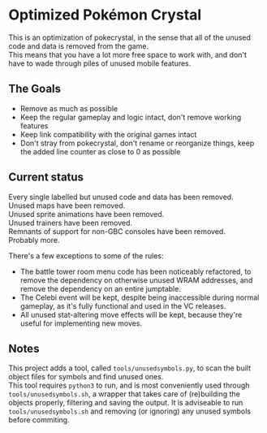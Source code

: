 Optimized Pokémon Crystal
=========================

This is an optimization of pokecrystal, in the sense that all of the unused code and data is removed from the game.  
This means that you have a lot more free space to work with, and don't have to wade through piles of unused mobile features.

The Goals
---------

* Remove as much as possible
* Keep the regular gameplay and logic intact, don't remove working features
* Keep link compatibility with the original games intact
* Don't stray from pokecrystal, don't rename or reorganize things, keep the added line counter as close to 0 as possible

Current status
--------------

Every single labelled but unused code and data has been removed.  
Unused maps have been removed.  
Unused sprite animations have been removed.  
Unused trainers have been removed.  
Remnants of support for non-GBC consoles have been removed.  
Probably more.

There's a few exceptions to some of the rules:
* The battle tower room menu code has been noticeably refactored, to remove the dependency on otherwise unused WRAM addresses, and remove the dependency on an entire jumptable.
* The Celebi event will be kept, despite being inaccessible during normal gameplay, as it's fully functional and used in the VC releases.
* All unused stat-altering move effects will be kept, because they're useful for implementing new moves.

Notes
-----

This project adds a tool, called `tools/unusedsymbols.py`, to scan the built object files for symbols and find unused ones.  
This tool requires `python3` to run, and is most conveniently used through `tools/unusedsymbols.sh`, a wrapper that takes care of (re)building the objects properly, filtering and saving the output.
It is adviseable to run `tools/unusedsymbols.sh` and removing (or ignoring) any unused symbols before commiting.
